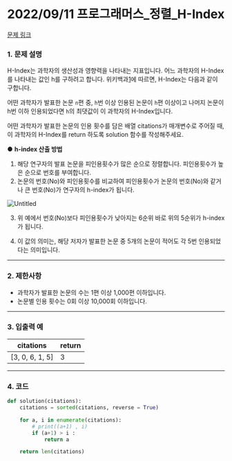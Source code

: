 # 2022/09/11 프로그래머스_정렬_H-Index

[문제 링크](https://school.programmers.co.kr/learn/courses/30/lessons/42747)

### **1. 문제 설명**

H-Index는 과학자의 생산성과 영향력을 나타내는 지표입니다. 어느 과학자의 H-Index를 나타내는 값인 h를 구하려고 합니다. 위키백과[1](https://school.programmers.co.kr/learn/courses/30/lessons/42747#fn1)에 따르면, H-Index는 다음과 같이 구합니다.

어떤 과학자가 발표한 논문 `n`편 중, `h`번 이상 인용된 논문이 `h`편 이상이고 나머지 논문이 h번 이하 인용되었다면 `h`의 최댓값이 이 과학자의 H-Index입니다.

어떤 과학자가 발표한 논문의 인용 횟수를 담은 배열 citations가 매개변수로 주어질 때, 이 과학자의 H-Index를 return 하도록 solution 함수를 작성해주세요.

● **h-index 산출 방법**

1. 해당 연구자의 발표 논문을 피인용횟수가 많은 순으로 정렬합니다. 피인용횟수가 높은 순으로 번호를 부여합니다.
2. 논문의 번호(No)와 피인용횟수를 비교하여 피인용횟수가 논문의 번호(No)와 같거나 큰 번호(No)가 연구자의 h-index가 됩니다.

![Untitled](.\Untitled.png)

3. 위 예에서 번호(No)보다 피인용횟수가 낮아지는 6순위 바로 위의 5순위가 h-index가 됩니다.

4. 이 값의 의미는, 해당 저자가 발표한 논문 중 5개의 논문이 적어도 각 5번 인용되었다는 의미입니다.

---

### **2. 제한사항**

- 과학자가 발표한 논문의 수는 1편 이상 1,000편 이하입니다.
- 논문별 인용 횟수는 0회 이상 10,000회 이하입니다.

---

### **3. 입출력 예**

| citations | return |
| --- | --- |
| [3, 0, 6, 1, 5] | 3 |

---

### 4. 코드

```python
def solution(citations):
    citations = sorted(citations, reverse = True)

    for a, i in enumerate(citations):
        # print((a+1) , i)
        if (a+1) > i :
            return a

    return len(citations)
```
